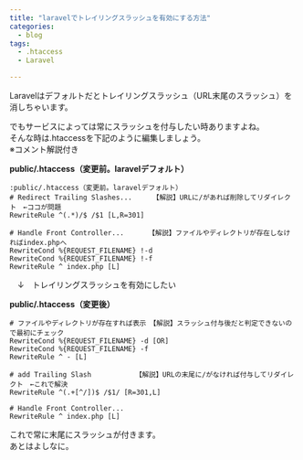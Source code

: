 ```yaml
---
title: "laravelでトレイリングスラッシュを有効にする方法"
categories:
  - blog
tags:
  - .htaccess
  - Laravel

---
```


Laravelはデフォルトだとトレイリングスラッシュ（URL末尾のスラッシュ）を消しちゃいます。  
  
でもサービスによっては常にスラッシュを付与したい時ありますよね。  
そんな時は.htaccessを下記のように編集しましょう。  
※コメント解説付き  
    
    
  
**public/.htaccess（変更前。laravelデフォルト）**  

```text
:public/.htaccess（変更前。laravelデフォルト）
# Redirect Trailing Slashes...     【解説】URLに/があれば削除してリダイレクト　←ココが問題
RewriteRule ^(.*)/$ /$1 [L,R=301]

# Handle Front Controller...　　　 【解説】ファイルやディレクトリが存在しなければindex.phpへ
RewriteCond %{REQUEST_FILENAME} !-d
RewriteCond %{REQUEST_FILENAME} !-f
RewriteRule ^ index.php [L]
```

　↓　トレイリングスラッシュを有効にしたい  
  
**public/.htaccess（変更後）**  

```text
# ファイルやディレクトリが存在すれば表示　【解説】スラッシュ付与後だと判定できないので最初にチェック
RewriteCond %{REQUEST_FILENAME} -d [OR]
RewriteCond %{REQUEST_FILENAME} -f
RewriteRule ^ - [L]

# add Trailing Slash　　　　　　　【解説】URLの末尾に/がなければ付与してリダイレクト　←これで解決
RewriteRule ^(.+[^/])$ /$1/ [R=301,L]

# Handle Front Controller...
RewriteRule ^ index.php [L]
```

これで常に末尾にスラッシュが付きます。  
あとはよしなに。  
